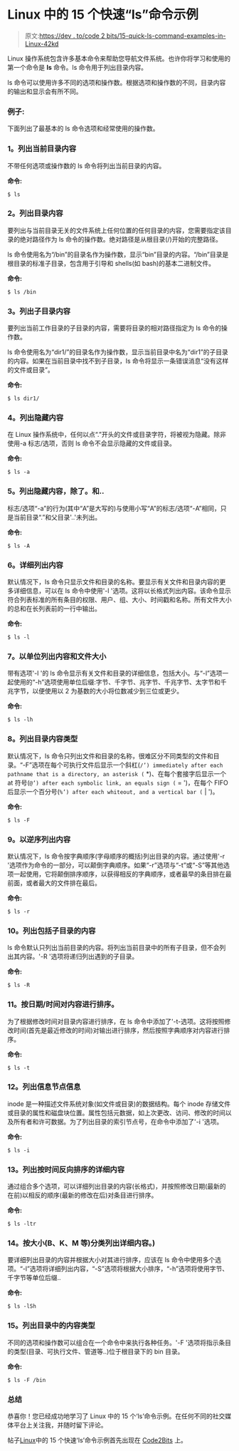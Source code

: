 # Linux 中的 15 个快速“ls”命令示例

> 原文:[https://dev . to/code 2 bits/15-quick-ls-command-examples-in-Linux-42kd](https://dev.to/code2bits/15-quick-ls-command-examples-in-linux-42kd)

Linux 操作系统包含许多基本命令来帮助您导航文件系统。也许你将学习和使用的第一个命令是 **ls** 命令。ls 命令用于列出目录内容。

ls 命令可以使用许多不同的选项和操作数。根据选项和操作数的不同，目录内容的输出和显示会有所不同。

### [](#examples)例子:

下面列出了最基本的 ls 命令选项和经常使用的操作数。

### [](#1-list-current-directory-contents)1。列出当前目录内容

不带任何选项或操作数的 ls 命令将列出当前目录的内容。

**命令:**

```
$ ls 
```

### [](#2-list-directory-contents)2。列出目录内容

要列出与当前目录无关的文件系统上任何位置的任何目录的内容，您需要指定该目录的绝对路径作为 ls 命令的操作数。绝对路径是从根目录(/)开始的完整路径。

ls 命令使用名为“/bin”的目录名作为操作数，显示“bin”目录的内容。“/bin”目录是根目录的标准子目录，包含用于引导和 shells(如 bash)的基本二进制文件。

**命令:**

```
$ ls /bin 
```

### [](#3-list-subdirectory-contents)3。列出子目录内容

要列出当前工作目录的子目录的内容，需要将目录的相对路径指定为 ls 命令的操作数。

ls 命令使用名为“dir1/”的目录名作为操作数，显示当前目录中名为“dir1”的子目录的内容。如果在当前目录中找不到子目录，ls 命令将显示一条错误消息“没有这样的文件或目录”。

**命令:**

```
$ ls dir1/ 
```

### [](#4-list-hidden-content)4。列出隐藏内容

在 Linux 操作系统中，任何以点“.”开头的文件或目录字符，将被视为隐藏。除非使用-a 标志/选项，否则 ls 命令不会显示隐藏的文件或目录。

**命令:**

```
$ ls -a 
```

### [](#5-list-hidden-content-except-and-)5。列出隐藏内容，除了。和..

标志/选项“-a”的行为(其中“A”是大写的)与使用小写“A”的标志/选项“-A”相同，只是当前目录“.”和父目录'..'未列出。

**命令:**

```
$ ls -A 
```

### [](#6-list-content-in-detail)6。详细列出内容

默认情况下，ls 命令只显示文件和目录的名称。要显示有关文件和目录内容的更多详细信息，可以在 ls 命令中使用'-l '选项。这将以长格式列出内容。该命令显示符合列表标准的所有条目的权限、用户、组、大小、时间戳和名称。所有文件大小的总和在长列表前的一行中输出。

**命令:**

```
$ ls -l 
```

### [](#7-list-content-and-file-size-in-units)7。以单位列出内容和文件大小

带有选项'-l '的 ls 命令显示有关文件和目录的详细信息，包括大小。与“-l”选项一起使用的“-h”选项使用单位后缀:字节、千字节、兆字节、千兆字节、太字节和千兆字节，以便使用以 2 为基数的大小将位数减少到三位或更少。

**命令:**

```
$ ls -lh 
```

### [](#8-list-directory-content-types)8。列出目录内容类型

默认情况下，ls 命令只列出文件和目录的名称，很难区分不同类型的文件和目录。“-F”选项在每个可执行文件后显示一个斜杠(`/’) immediately after each pathname that is a directory, an asterisk (` *)、在每个套接字后显示一个 at 符号(`@’) after each symbolic link, an equals sign (` = ')，在每个 FIFO 后显示一个百分号(`%’) after each whiteout, and a vertical bar (` | ')。

**命令:**

```
$ ls -F 
```

### [](#9-list-content-in-reverse-order)9。以逆序列出内容

默认情况下，ls 命令按字典顺序(字母顺序的概括)列出目录的内容。通过使用'-r '选项作为命令的一部分，可以颠倒字典顺序。如果“-r”选项与“-t”或“-S”等其他选项一起使用，它将颠倒排序顺序，以获得相反的字典顺序，或者最早的条目排在最前面，或者最大的文件排在最后。

**命令:**

```
$ ls -r 
```

### [](#10-list-content-including-subdirectories)10。列出包括子目录的内容

ls 命令默认只列出当前目录的内容。将列出当前目录中的所有子目录，但不会列出其内容。'-R '选项将递归列出遇到的子目录。

**命令:**

```
$ ls -R 
```

### [](#11-sort-contents-by-datetime)11。按日期/时间对内容进行排序。

为了根据修改时间对目录内容进行排序，在 ls 命令中添加了'-t-选项。这将按照修改时间(首先是最近修改的时间)对输出进行排序，然后按照字典顺序对内容进行排序。

**命令:**

```
$ ls -t 
```

### [](#12-list-inode-information)12。列出信息节点信息

inode 是一种描述文件系统对象(如文件或目录)的数据结构。每个 inode 存储文件或目录的属性和磁盘块位置。属性包括元数据，如上次更改、访问、修改的时间以及所有者和许可数据。为了列出目录的索引节点号，在命令中添加了'-i '选项。

**命令:**

```
$ ls -i 
```

### [](#13-list-detail-content-sorted-by-time-in-reverse)13。列出按时间反向排序的详细内容

通过组合多个选项，可以详细列出目录的内容(长格式)，并按照修改日期(最新的在前)以相反的顺序(最新的修改在后)对条目进行排序。

**命令:**

```
$ ls -ltr 
```

### [](#14-list-detail-content-sorted-by-size-b-k-m-etc)14。按大小(B、K、M 等)分类列出详细内容。)

要详细列出目录的内容并根据大小对其进行排序，应该在 ls 命令中使用多个选项。“-l”选项将详细列出内容，“-S”选项将根据大小排序，“-h”选项将使用字节、千字节等单位后缀..

**命令:**

```
$ ls -lSh 
```

### [](#15-list-content-types-in-directory)15。列出目录中的内容类型

不同的选项和操作数可以组合在一个命令中来执行各种任务。'-F '选项将指示条目的类型(目录、可执行文件、管道等..)位于根目录下的 bin 目录。

**命令:**

```
$ ls -F /bin 
```

### [](#summary)总结

恭喜你！您已经成功地学习了 Linux 中的 15 个‘ls’命令示例。在任何不同的社交媒体平台上关注我，并随时留下评论。

帖子[Linux](https://www.code2bits.com/15-quick-ls-command-examples-in-linux/)中的 15 个快速‘ls’命令示例首先出现在 [Code2Bits](https://www.code2bits.com) 上。